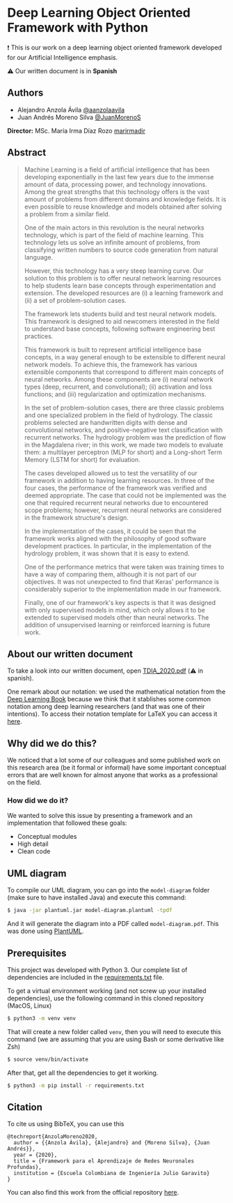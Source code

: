 # Deep Learning Object Oriented Framework with Python

:exclamation: This is our work on a deep learning object oriented framework developed for our Artificial Intelligence emphasis.

:warning: Our written document is in **Spanish**

## Authors
* Alejandro Anzola Ávila [@aanzolaavila](https://github.com/aanzolaavila)
* Juan Andrés Moreno Silva [@JuanMorenoS](https://github.com/JuanMorenoS)

**Director:** MSc. María Irma Díaz Rozo [marirmadir](https://www.linkedin.com/in/marirmadir/)

## Abstract
> Machine Learning is a field of artificial intelligence that has been developing exponentially in the last few years due to the immense amount of data, processing power, and technology innovations. Among the great strengths that this technology offers is the vast amount of problems from different domains and knowledge fields.  It is even possible to reuse knowledge and models obtained after solving a problem from a similar field.
>
> One of the main actors in this revolution is the neural networks technology, which is part of the field of machine learning. This technology lets us solve an infinite amount of problems, from classifying written numbers to source code generation from natural language.
>
> However, this technology has a very steep learning curve. Our solution to this problem is to offer neural network learning resources to help students learn base concepts through experimentation and extension. The developed resources are (i) a learning framework and (ii) a set of problem-solution cases.
>
> The framework lets students build and test neural network models. This framework is designed to aid newcomers interested in the field to understand base concepts, following software engineering best practices.
>
> This framework is built to represent artificial intelligence base concepts, in a way general enough to be extensible to different neural network models. To achieve this, the framework has various extensible components that correspond to different main concepts of neural networks. Among these components are (i) neural network types (deep, recurrent, and convolutional); (ii) activation and loss functions; and (iii) regularization and optimization mechanisms.
>
> In the set of problem-solution cases, there are three classic problems and one specialized problem in the field of hydrology. The classic problems selected are handwritten digits with dense and convolutional networks, and positive-negative text classification with recurrent networks. The hydrology problem was the prediction of flow in the Magdalena river; in this work, we made two models to evaluate them: a multilayer perceptron (MLP for short) and a Long-short Term Memory (LSTM for short) for evaluation.
>
> The cases developed allowed us to test the versatility of our framework in addition to having learning resources. In three of the four cases, the performance of the framework was verified and deemed appropriate. The case that could not be implemented was the one that required recurrent neural networks due to encountered scope problems; however, recurrent neural networks are considered in the framework structure's design.
>
> In the implementation of the cases, it could be seen that the framework works aligned with the philosophy of good software development practices. In particular, in the implementation of the hydrology problem, it was shown that it is easy to extend.
>
> One of the performance metrics that were taken was training times to have a way of comparing them, although it is not part of our objectives. It was not unexpected to find that Keras' performance is considerably superior to the implementation made in our framework.
>
> Finally, one of our framework's key aspects is that it was designed with only supervised models in mind, which only allows it to be extended to supervised models other than neural networks. The addition of unsupervised learning or reinforced learning is future work.

## About our written document
To take a look into our written document, open [TDIA_2020.pdf](https://github.com/DLOOF/Deep-Learning-Object-Oriented-Framework-Python/blob/master/TDIA_2020.pdf) (:warning: in spanish).

One remark about our notation: we used the mathematical notation from the [Deep Learning Book](https://www.deeplearningbook.org/) because we think that it stablishes some common notation among
deep learning researchers (and that was one of their intentions). To access their notation template for LaTeX you can access it [here](https://github.com/goodfeli/dlbook_notation).

## Why did we do this?
We noticed that a lot some of our colleagues and some published work on this research area (be it formal or informal) have some important conceptual errors that
are well known for almost anyone that works as a professional on the field.

### How did we do it?
We wanted to solve this issue by presenting a framework and an implementation that followed these goals:
* Conceptual modules
* High detail
* Clean code

## UML diagram
To compile our UML diagram, you can go into the `model-diagram` folder (make sure to have installed Java) and execute this command:
```bash
$ java -jar plantuml.jar model-diagram.plantuml -tpdf
```
And it will generate the diagram into a PDF called `model-diagram.pdf`.
This was done using [PlantUML](https://plantuml.com/).

## Prerequisites
This project was developed with Python 3. Our complete list of dependencies are included in the [requirements.txt](https://github.com/DLOOF/Deep-Learning-Object-Oriented-Framework-Python/blob/master/requirements.txt) file.

To get a virtual environment working (and not screw up your installed dependencies), use the following command in this cloned repository (MacOS, Linux)
```bash
$ python3 -m venv venv
```
That will create a new folder called `venv`, then you will need to execute this command (we are assuming that you are using Bash or some derivative like Zsh)
```bash
$ source venv/bin/activate
```

After that, get all the dependencies to get it working.
```bash
$ python3 -m pip install -r requirements.txt
```

## Citation
To cite us using BibTeX, you can use this
```
@techreport{AnzolaMoreno2020,
  author = {{Anzola Ávila}, {Alejandro} and {Moreno Silva}, {Juan Andrés}},
  year = {2020},
  title = {Framework para el Aprendizaje de Redes Neuronales Profundas},
  institution = {Escuela Colombiana de Ingeniería Julio Garavito}
}
```

You can also find this work from the official repository [here](https://repositorio.escuelaing.edu.co/handle/001/1236).
